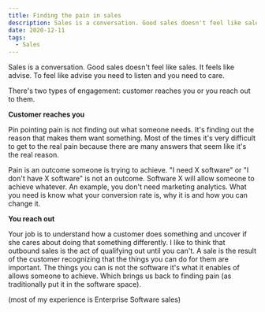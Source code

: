 ```yaml
---
title: Finding the pain in sales
description: Sales is a conversation. Good sales doesn't feel like sales. It feels like advise.
date: 2020-12-11
tags:
  - Sales
---
```

Sales is a conversation. Good sales doesn't feel like sales. It feels like advise. To feel like advise you need to listen and you need to care.

There's two types of engagement: customer reaches you or you reach out to them. 

**Customer reaches you**

Pin pointing pain is not finding out what someone needs. It's finding out the reason that makes them want something. Most of the times it's very difficult to get to the real pain because there are many answers that seem like it's the real reason.

Pain is an outcome someone is trying to achieve. "I need X software" or "I don't have X software" is not an outcome. Software X will allow someone to achieve whatever.
An example, you don't need marketing analytics. What you need is know what your conversion rate is, why it is and how you can change it. 

**You reach out**

Your job is to understand how a customer does something and uncover if she cares about doing that something differently. I like to think that outbound sales is the act of qualifying out until you can't. A sale is the result of the customer recognizing that the things you can do for them are important. The things you can is not the software it's what it enables of allows someone to achieve. Which brings us back to finding pain (as traditionally put it in the software space).

(most of my experience is Enterprise Software sales)